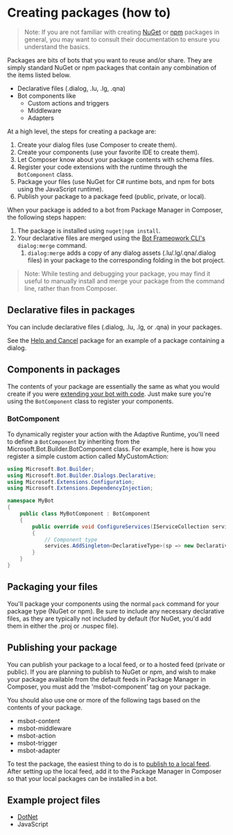 # Creating packages (how to)

>Note: If you are not familiar with creating [NuGet](https://nuget.org) or [npm](https://npmjs.com) packages in general, you may want to consult their documentation to ensure you understand the basics.

Packages are bits of bots that you want to reuse and/or share. They are simply standard NuGet or npm packages that contain any combination of the items listed below.

- Declarative files (.dialog, .lu, .lg, .qna)
- Bot components like
  - Custom actions and triggers
  - Middleware
  - Adapters

At a high level, the steps for creating a package are:

1. Create your dialog files (use Composer to create them).
2. Create your components (use your favorite IDE to create them).
3. Let Composer know about your package contents with schema files.
4. Register your code extensions with the runtime through the `BotComponent` class.
5. Package your files (use NuGet for C# runtime bots, and npm for bots using the JavaScript runtime).
6. Publish your package to a package feed (public, private, or local).

When your package is added to a bot from Package Manager in Composer, the following steps happen:

1. The package is installed using `nuget|npm install`.
2. Your declarative files are merged using the [Bot Frameowork CLI's](https://github.com/microsoft/botframework-cli) `dialog:merge` command.
    1. `dialog:merge` adds a copy of any dialog assets (.lu/.lg/.qna/.dialog files) in your package to the corresponding folding in the bot project.

> Note: While testing and debugging your package, you may find it useful to manually install and merge your package from the command line, rather than from Composer.

## Declarative files in packages

You can include declarative files (.dialog, .lu, .lg, or .qna) in your packages.

See the [Help and Cancel](/packages/HelpAndCancel) package for an example of a package containing a dialog.

## Components in packages

The contents of your package are essentially the same as what you would create if you were [extending your bot with code](/docs/extending-with-code.md). Just make sure you're using the `BotComponent` class to register your components.

### BotComponent

To dynamically register your action with the Adaptive Runtime, you'll need to define a `BotComponent` by inheriting from the Microsoft.Bot.Builder.BotComponent class. For example, here is how you register a simple custom action called MyCustomAction:

```c#
using Microsoft.Bot.Builder;
using Microsoft.Bot.Builder.Dialogs.Declarative;
using Microsoft.Extensions.Configuration;
using Microsoft.Extensions.DependencyInjection;

namespace MyBot
{
    public class MyBotComponent : BotComponent
    {
        public override void ConfigureServices(IServiceCollection services, IConfiguration configuration)
        {
            // Component type
            services.AddSingleton<DeclarativeType>(sp => new DeclarativeType<MyCustomAction>(MyCustomAction.Kind));
        }
    }
}
```

## Packaging your files

You'll package your components using the normal `pack` command for your package type (NuGet or npm). Be sure to include any necessary declarative files, as they are typically not included by default (for NuGet, you'd add them in either the .proj or .nuspec file).

## Publishing your package

You can publish your package to a local feed, or to a hosted feed (private or public). If you are planning to publish to NuGet or npm, and wish to make your package available from the default feeds in Package Manager in Composer, you must add the 'msbot-component' tag on your package.

You should also use one or more of the following tags based on the contents of your package.

- msbot-content
- msbot-middleware
- msbot-action
- msbot-trigger
- msbot-adapter

To test the package, the easiest thing to do is to [publish to a local feed](https://docs.microsoft.com/nuget/hosting-packages/local-feeds). After setting up the local feed, add it to the Package Manager in Composer so that your local packages can be installed in a bot.

## Example project files
- [DotNet](assets/MultiplyDialog.csproj)
- JavaScript
